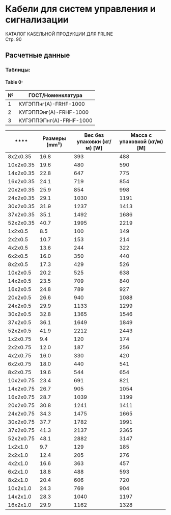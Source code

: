 # Кабели для систем управления и сигнализации

КАТАЛОГ КАБЕЛЬНОЙ ПРОДУКЦИИ ДЛЯ FRLINE  
Стр. 90  

## Расчетные данные  
  
### Таблицы:

#### Table 0:
| № | ГОСТ/Номенклатура                                                                                       |
|---|------------------------------------------------------------------------------------------------------|
| 1 | КУГЭППнг(А)-FRHF-1000                                                                                                                                                           |
| 2 | КУГЭППЭнг(А)-FRHF-1000                                                                                                                                                           |
| 3 | КУГЭППЭПнг(А)-FRHF-1000                                                                                                                                                          |

| **** | **Размеры (mm²)** | **Вес без упаковки (кг/м) [W]** | **Масса с упаковкой (кг/м) [M]**
| ---  | ------------------ | ------------------------------------ | -------------------------------------------------
| 8x2x0.35 | 16.8              | 393                                 | 488
| 10x2x0.35 | 19.6             | 480                                 | 590
| 14x2x0.35 | 22.8             | 647                                 | 775
| 16x2x0.35 | 24.1             | 719                                 | 854
| 20x2x0.35 | 25.9             | 854                                 | 998
| 24x2x0.35 | 29.1             | 1030                                | 1191
| 30x2x0.35 | 31.9             | 1237                                | 1413
| 37x2x0.35 | 35.1             | 1492                                | 1686
| 52x2x0.35 | 40.7             | 1995                                | 2219
| 1x2x0.5     | 8.5               | 100                                  | 149
| 2x2x0.5     | 10.7              | 153                                   | 214
| 4x2x0.5     | 13.6              | 244                                   | 322
| 6x2x0.5     | 16.0              | 350                                   | 440
| 8x2x0.5     | 17.3              | 429                                   | 526
| 10x2x0.5    | 20.2              | 525                                   | 638
| 14x2x0.5    | 23.5              | 709                                   | 840
| 16x2x0.5    | 24.8              | 789                                   | 927
| 20x2x0.5    | 26.6              | 940                                   | 1088
| 24x2x0.5    | 29.9              | 1133                                  | 1299
| 30x2x0.5    | 32.8              | 1365                                  | 1546
| 37x2x0.5    | 36.1              | 1649                                  | 1849
| 52x2x0.5    | 41.9              | 2212                                  | 2443
| 1x2x0.75      | 9.4                | 120                                    | 174
| 2x2x0.75      | 12.0                 | 187                                     | 256
| 4x2x0.75      | 16.0                  | 330                                      | 420
| 6x2x0.75      | 18.0                   | 440                                       | 541
| 8x2x0.75       | 19.6                     | 544                                        | 654
| 10x2x0.75        | 23.4                      | 691                                         | 821
| 14x2x0.75          | 26.7                        | 905                                          | 1054
| 16x2x0.75            | 28.7                         | 1039                                           | 1199
| 20x2x0.75              | 30.8                            | 1241                                            | 1411
| 24x2x0.75                | 34.3                              | 1475                                             | 1665
| 30x2x0.75                    | 37.7                               | 1782                                               | 1991
| 37x2x0.75                       | 41.3                                 | 2137                                                  | 2365
| 52x2x0.75                          | 48.1                                   | 2882                                                    | 3147
| 1x2x1.0                             | 9.7                                      | 129                                                     | 185
| 2x2x1.0                               | 12.4                                       | 205                                                      | 276
| 4x2x1.0                                 | 16.6                                         | 363                                                        | 457
| 6x2x1.0                                   | 18.8                                              | 488                                                              | 593
| 8x2x1.0                                     | 20.4                                                | 606                                                                | 720
| 10x2x1.0                                       | 24.3                                                   | 769                                                                   | 904
| 14x2x1.0                                          | 28.3                                                       | 1040                                                                         | 1197
| 16x2x1.0                                              | 29.9                                                             | 1162                                                                               | 1328